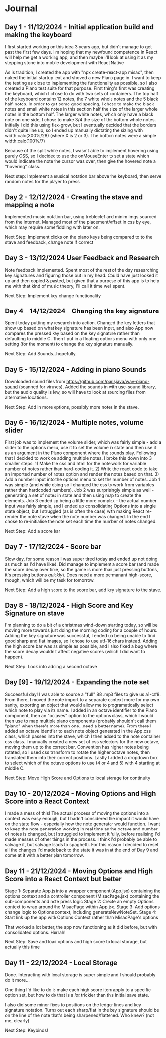 # Journal

## Day 1 - 11/12/2024 - Initial application build and making the keyboard

I first started working on this idea 3 years ago, but didn't manage to get past the first few days. I'm hoping that my newfound competence in React will help me get a working app, and then maybe I'll look at using it as my stepping stone into 
mobile development with React Native

As is tradition, I created the app with "npx create-react-app misac", then nuked the initial startup text and shoved a new Piano page in.
I want to keep the testing as close to implementing the functionality as possible, so I also created a Piano test suite for that purpose.
First thing's first was creating the keyboard, which I chose to do with two sets of containers.
The top half of the keyboard contains 12 notes, the 7 white whole notes and the 5 black half-notes. In order to get some good spacing, I chose to make the black notes and small white notes in this section half the size of the larger whole notes in the bottom half. The larger white notes, which only have a black note on one side, I chose to make 3/4 the size of the bottom whole notes.
Initially I did this using flex-grow, but I eventually decided that the borders didn't quite line up, so I ended up manually dictating the sizing with width:calc(X00%/28) (where X is 2 or 3). The bottom notes were a simple width:calc(100%/7)

Because of the split white notes, I wasn't able to implement hovering using purely CSS, so I decided to use the onMouseEnter to set a state which would indicate the note the cursor was over, then give the hovered note a "hovering" class.

Next step: Implement a musical notation bar above the keyboard, then serve random notes for the player to press

## Day 2 - 12/12/2024 - Creating the stave and mapping a note

Implemented music notation bar, using trebleclef and minim imgs sourced from the internet. Managed most of the placement/offset in css by eye, which may require some fiddling with later on.

Next Step: Implement clicks on the piano keys being compared to to the stave and feedback, change note if correct

## Day 3 - 13/12/2024 User Feedback and Research

Note feedback implemented. Spent most of the rest of the day researching key signatures and figuring those out in my head. Could have just looked it up and then copied & pasted, but given that a purpose of this app is to help me with that kind of music theory, I'll call it time well spent.

Next Step: Implement key change functionality

## Day 4 - 14/12/2024 - Changing the key signature

Spent today putting my research into action. Changed the key letters that show up based on what key signature has been input, and also App now compares the pressed key based on the key signature rather than defaulting to middle C.
Then I put in a floating options menu with only one setting (for the moment) to change the key signature manually.

Next Step: Add Sounds...hopefully.

## Day 5 - 15/12/2024 - Adding in piano Sounds

Downloaded sound files from https://github.com/parisjava/wav-piano-sound (scanned for viruses). Added the sounds in with use-sound library, but the audio quality is low, so will have to look at sourcing files from alternative locations.

Next Step: Add in more options, possibly more notes in the stave.

## Day 6 - 16/12/2024 - Multiple notes, volume slider

First job was to implement the volume slider, which was fairly simple - add a slider to the options menu, use it to set the volume in state and then use it as an argument in the Piano component where the sounds play. Following that I decided to work on adding multiple notes. I broke this down into 3 smaller steps: 1) Make the css and html for the note work for variable number of notes rather than hard-coding it. 2) Write the react code to take an imported number of notes option and render the notes based on that. 3) Add a number input into the options menu to set the number of notes. Job 1 was simple (and while doing so I changed the css to work from variables rather than hardcoded numbers). Job 2 was surprisingly simple as well - generating a set of notes in state and then using map to create the elements. Job 3 ended up being a little more complex - the actual number input was fairly simple, and I ended up consolidating Options into a single state object, but I struggled (as is often the case) with making React re-render the note stave when the note number was changed. In the end I chose to re-initialise the note set each time the number of notes changed.

Next Step: Add a score bar

## Day 7 - 17/12/2024 - Score bar

Slow day, for some reason I was super tired today and ended up not doing as much as I'd have liked. Did manage to implement a score bar (and made the score decay over time, so the game is more than just pressing buttons, it's pressing buttons *quickly*). Does need a more permanant high-score, though, which will be my task for tomorrow.

Next Step: Add a high score to the score bar, add key signature to the stave.

## Day 8 - 18/12/2024 - High Score and Key Signature on stave

I'm planning to do a bit of a christmas wind-down starting today, so will be moving more towards just doing the morning coding for a couple of hours. Adding the key signature was successful, I ended up being unable to find good sharp and flat images, so I chose to use utf-16 chars instead. Adding the high score bar was as simple as possible, and I also fixed a bug where the score decay wouldn't affect negative scores (which I did want to happen).

Next Step: Look into adding a second octave

## Day [9] - 19/12/2024 - Expanding the note set

Successful day! I was able to source a "full" 88 .mp3 files to give us a1-c#8. From there, I moved the note import to a separate context more for my own sanity, exporting an object that would allow me to programatically select which note to play via its name.
I added in an octave identifier to the Piano component, then an "octaves" option to the options class, which I would then use to map multiple piano components (probably shouldn't call them "piano" when there's more than one...need a better name).
From there I added an octave identfier to each note object generated in the App.css class, which passes into the stave, which I then added to the note container css class. I manually created a new set of css selectors for the new octave, moving them up to the correct bar. Convention has higher notes being rotated, so I used css transform to rotate the higher octave notes, then translated them into their correct positions. Lastly I added a dropdown box to select which of the octave options to use (4 or 4 and 5) with 4 starting at middle C.

Next Step: Move High Score and Options to local storage for continuity

## Day 10 - 20/12/2024 - Moving Options and High Score into a React Context

I made a mess of this! The actual process of moving the options into a context was easy enough, but I hadn't considered the impact it would have on the state flow - especially how the note generator would function. I want to keep the note generation working in real time as the octave and number of notes is changed, but I struggled to implement it fully, before realising I'd made messes of other things in the process. I think I'd probably be able to salvage it, but salvage leads to spaghetti. For this reason I decided to reset all the changes I'd made back to the state it was in at the end of Day 9 and come at it with a better plan tomorrow.

## Day 11 - 21/12/2024 - Moving Options and High Score into a React Context but better

Stage 1: Separate App.js into a wrapper component (App.jsx) containing the options context and a controller component (MisacPage.jsx) containing the sub-components and note press logic
Stage 2: Create an empty Options context to wrap around the MisacPage within App.jsx.
Stage 3: Add options change logic to Options context, including generateNewNoteSet.
Stage 4: Start link up the app with Options Context rather than MisacPage's options

That worked a lot better, the app now functioning as it did before, but with consolidated options. Hurrah!

Next Step: Save and load options and high score to local storage, but actually this time

## Day 11 - 22/12/2024 - Local Storage

Done. Interacting with local storage is super simple and I should probably do it more...

One thing I'd like to do is make each high score item apply to a specific option set, but how to do that is a *lot* trickier than this initial save state.

I also did some minor fixes to positions on the ledger lines and key signature notation. Turns out each sharp/flat in the key signature should be on the line of the note that's being sharpened/flattened. Who knew? (not me, clearly)

Next Step: Keybinds!